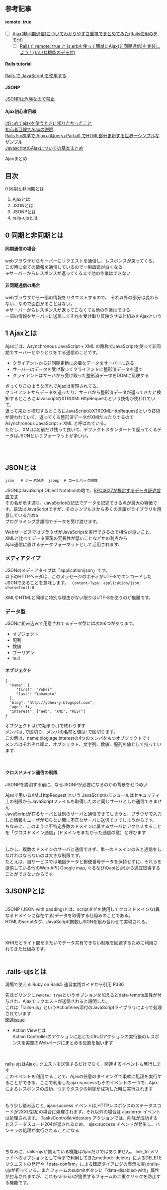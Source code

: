 ## 参考記事



#### remote: true

- [ ] <a href="https://qiita.com/__tambo__/items/409ccf256e84017ea307">Ajax(非同期通信)についてわかりやすさ重視でまとめてみた(Rails使用のデモ付)</a>
  - [ ] <a href="https://qiita.com/__tambo__/items/45211df065e0c037d032">Railsで remote: true と js.erbを使って簡単にAjax(非同期通信)を実装しよう！(いいね機能のデモ付)</a>

#### Rails tutorial

<a href="https://railsguides.jp/working_with_javascript_in_rails.html">Rails で JavaScript を使用する</a><br>


#### JSONP
<a href="https://blog.ohgaki.net/stop-using-jsonp">JSONPは危険なので禁止</a><br>


#### Ajax初心者目線

<a href="https://qiita.com/nekoneko-wanwan/items/bedc0e826c0842ca0b11">はじめてajaxを使うときに知りたかったこと</a><br>
<a href="https://qiita.com/hisamura333/items/e3ea6ae549eb09b7efb9">初心者目線でAjaxの説明</a><br>
<a href="https://qiita.com/fezrestia/items/e669107a4a6e66618738">Rails 5.x標準で Ajax+(jQuery+Partial) でHTML部分更新する世界一シンプルなサンプル</a><br>
<a href="https://qiita.com/katsunory/items/9bf9ee49ee5c08bf2b3d">JavascriptのAjaxについての基本まとめ</a>




Ajaxまとめ


## 目次

0 同期と非同期とは
1. Ajaxとは
2. JSONとは
3. JSONPとは
4. rails-ujsとは





## 0 同期と非同期とは 

#### 同期通信の場合
webブラウザからサーバーにリクエストを通信し、レスポンスが戻ってくる。<br>
この時に全ての情報を通信しているので一瞬画面が白くなる<br>
=>サーバーからレスポンスが返ってくるまで他の作業はできない

#### 非同期通信の場合
webブラウザから一部の情報をリクエストするので、
それ以外の部分は変わらない、なので面白がることはない。<br>
=>サーバーからレスポンスが返ってこなくても他の作業はできる<br>
一部の情報をサーバーに送信してそれを受け取り反映させる仕組みをAjaxという











## 1 Ajaxとは

Ajaxごは、Asynchronous JavaScript + XML の略称でJavaScriptを使って非同期でサーバーとやりとりをする通信のことです。<br>


* クライアントから非同期更新に必要なデータをサーバーに送る<br>
* サーバーはデータを受け取ってクライアントに整形済データを返す<br>
* クライアントはサーバから受け取った整形済データをDOMに反映する<br>


ざっくりこのような流れでAjaxは実現されてる。<br>
クライアントからデータを送ったり、サーバから整形済データが返ってきたと検知するところにJavascriptのXTR(XMLHttpRequest)という技術が使われていて、<br>
返って来たと検知するところにJavaScriptのXTR(XMLHttpRequest)という技術が使われていて、返ってくる整形済データがXMlだったりするので Asynchronous JavaScript + XML と呼ばれている。<br>
ただし、XMLは名前だけ残って良いて、デファクトスタンダートで返ってくるデータはJSONというフォーマットが多いい。

<br>
<br>

## JSONとは

`
json   # データ記法 
jsonp  # コールバック関数
`

JSONはJavaScript Object Notationの略で、<a href="http://pentan.info/doc/rfc/j4627.html">RFC4627が規定するデータ記述言語です</a><br>
その名が示す通り、JavaScriotの記法でデータを記述できる点が最大の特徴です。語法はJavaScriptですが、そのシンプルさから多くの言語がライブラリを用意しているためa<br>
プログラミング言語間でデータを受け渡せます。<br>


WebサービスではブラウザがJavaScriptを実行できるので相性が良いこと、XMLと比べてデータ表現の冗長性が低いことなどかの利点から<br>
Ajax通信に置けるデータフォーマットとして活用されます、



### メディアタイプ

JSONのメディアタイプは「application/json」です。<br>
以下のHTTPヘッダは、このメッセージのボディがUTF-8でエンコードしたJSONであることを意味します。
` Content-Type: application/json; charset=utf-8`

 XMLやHTMLと同様に特別な理由がない限りはUTF-8を使うのが無難です。
 

 
### データ型
 
 JSONに組み込みで用意されてるデータ型には次の6つがあります。<br>
 
 
 * オブジェクト
 * 配列
 * 数値
 * ブーリアン
 * null
 



#### オブジェクト
 
```
{
  "name": {
     "first": "Yohei",
     "last": "Yamamoto"
  },
  "blog": "http://yohei-y.blogspot.com",
  "age": 34,
  "interest": ["Web", "XML", "REST"]
}
```

オブジェクトは`{`で始まり、`}`で終わります<br>
メンバは`,`で区切り、メンバの名前と値は`:`で区切ります。<br>
この例は、name,blog,age,interestの4つのメンバをもつオブジェクトです<br>
メンバはそれぞれ順に、オブジェクト、文字列、数値、配列を値として持っています.



<br>

#### クロスドメイン通信の制限

JSONPを説明する前に、なぜJSONPが必要になるのかの背景をせつめい<br>

Ajaxで用いるXMLHttpRequest という JavaScriptのモジュールはセキュリティ上の制限からJavaScriptファイルを取得したのと同じサーバとしか通信できません<br>
JavaScriptが在るサーバとは別のサーバと通信できてしまうと、ブラウザで入力した情報をユーザが知らない間に不正なサーバに送信できてしまうからです。<br>
ちなみに、このように不特定多数のドメインに属するサーバにアクセスすることを「クロスドメイン通信」(ドメインをまたがった通信の意）と呼びます<br>
<br>
<br>
しかし、複数のドメインのサーバと通信できず、単一のドメインのみと通信をしなければならないのは大きな制限です。<br>
たとえば、自サービスでは地図データと郵便番号データを保持せずに、それらを提供している他のWeb API( Google map, ぐるなびのapiとか)から適宜取得することができないからです。<br>



##  3JSONPとは
<br>
JSONP (JSON with padding)とは、scriptタグを使用してクロスドメインな(異なるドメインに存在する)データを取得する仕組みのことである。<br>
HTMLのscriptタグ、JavaScript(関数),JSONを組み合わせて実現される。<br>
<br>
<br>


XHRだとサイト間をまたいでデータ共有できない制限を回避するために利用されてきた仕組みです。<br>
<br>




## .rails-ujsとは


現場で使える Ruby on Rails5 速習実践ガイドから引用 P336<br>

先ほどリンクに```remote: true```というオプションを加えるとdata-remote属性が付与され、Ajaxでリクエストが送信されると説明した。<br>
これは「rails-ujs」というActionView添付のJavaScriptライブラリによって処理されています<br>
<a href="https://github.com/sho-kasama/Todo-rails/pull/31">関連issue</a>


* Action Viewとは<br>
Action Controllerのアクションに応じたCRUDアクションの実行後のレスポンスを実際のWebページにまとめる役割を担います<br>
<br>
<br>
rails-ujsはAjaxリクエストを送信するだけでなく、関連するイベントも発行します<br>
このイベントを利用することで、Ajaxの任意のタイミングで柔軟に処理を実行することができる、ここで利用したajax:successもそのイベントの一つで、Ajaxによるレスポンスの成功、つまりタスクの削除が成功した時に実行されます<br>

<br>
<br>
もう少し踏み込むと, ajax:success イベントは,HTTPレスポンスのステータスコードが2XX(成功)の場合に処理されます。それ以外の場合は ajax:error イベントは処理されます。 TasksController#destory アクションでは、削除が成功するとステータスコード204が返されるため、 ajax:success イベントが発生し、ハンドラの処理が実行されることになる<br>


<br>
<br>

ちなみに、rails-ujsが備えている機能はAjaxだけではありません。 link_to メソッドへのオプションとして今まで利用してきたmethod: :delete」によるDELETEリクエストの発行や「data-confirm」による確認ダイアログの表示も実はrails-ujsが担っている。またフォームのsubmitボタンに「data-disabled-with」属性が付与されますが、これもrails-ujsが提供するフォームの二重クリックを防止する機能です。














